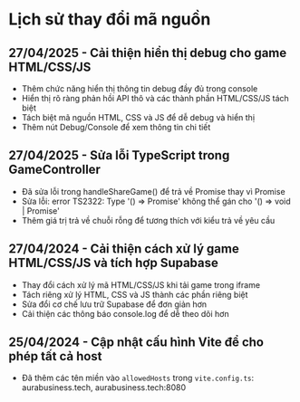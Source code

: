 
# Lịch sử thay đổi mã nguồn

## 27/04/2025 - Cải thiện hiển thị debug cho game HTML/CSS/JS
- Thêm chức năng hiển thị thông tin debug đầy đủ trong console
- Hiển thị rõ ràng phản hồi API thô và các thành phần HTML/CSS/JS tách biệt
- Tách biệt mã nguồn HTML, CSS và JS để dễ debug và hiển thị
- Thêm nút Debug/Console để xem thông tin chi tiết

## 27/04/2025 - Sửa lỗi TypeScript trong GameController
- Đã sửa lỗi trong handleShareGame() để trả về Promise<string> thay vì Promise<void>
- Sửa lỗi: error TS2322: Type '() => Promise<void>' không thể gán cho '() => void | Promise<string>'
- Thêm giá trị trả về chuỗi rỗng để tương thích với kiểu trả về yêu cầu

## 27/04/2024 - Cải thiện cách xử lý game HTML/CSS/JS và tích hợp Supabase
- Thay đổi cách xử lý mã HTML/CSS/JS khi tải game trong iframe
- Tách riêng xử lý HTML, CSS và JS thành các phần riêng biệt
- Sửa đổi cơ chế lưu trữ Supabase để đơn giản hơn
- Cải thiện các thông báo console.log để dễ theo dõi hơn

## 25/04/2024 - Cập nhật cấu hình Vite để cho phép tất cả host
- Đã thêm các tên miền vào `allowedHosts` trong `vite.config.ts`: aurabusiness.tech, aurabusiness.tech:8080
